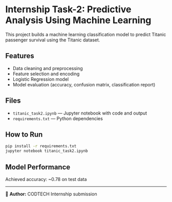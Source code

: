 
# Internship Task-2: Predictive Analysis Using Machine Learning

This project builds a machine learning classification model to predict Titanic passenger survival using the Titanic dataset.

## Features
- Data cleaning and preprocessing
- Feature selection and encoding
- Logistic Regression model
- Model evaluation (accuracy, confusion matrix, classification report)

## Files
- `titanic_task2.ipynb` — Jupyter notebook with code and output
- `requirements.txt` — Python dependencies

## How to Run
```bash
pip install -r requirements.txt
jupyter notebook titanic_task2.ipynb
```

## Model Performance
Achieved accuracy: ~0.78 on test data

---

🔗 **Author:** CODTECH Internship submission  
